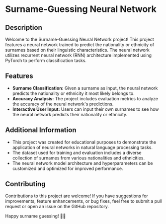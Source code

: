 # Surname-Guessing Neural Network

## Description
Welcome to the Surname-Guessing Neural Network project! This project features a neural network trained to predict the nationality or ethnicity of surnames based on their linguistic characteristics. The neural network utilizes recurrent neural network (RNN) architecture implemented using PyTorch to perform classification tasks.

## Features
- **Surname Classification:** Given a surname as input, the neural network predicts the nationality or ethnicity it most likely belongs to.
- **Accuracy Analysis:** The project includes evaluation metrics to analyze the accuracy of the neural network's predictions.
- **Interactive User Input:** Users can input their own surnames to see how the neural network predicts their nationality or ethnicity.


## Additional Information
- This project was created for educational purposes to demonstrate the application of neural networks in natural language processing tasks.
- The dataset used for training and evaluation includes a diverse collection of surnames from various nationalities and ethnicities.
- The neural network model architecture and hyperparameters can be customized and optimized for improved performance.

## Contributing
Contributions to this project are welcome! If you have suggestions for improvements, feature enhancements, or bug fixes, feel free to submit a pull request or open an issue on the GitHub repository.

Happy surname guessing! 🧠🧾
